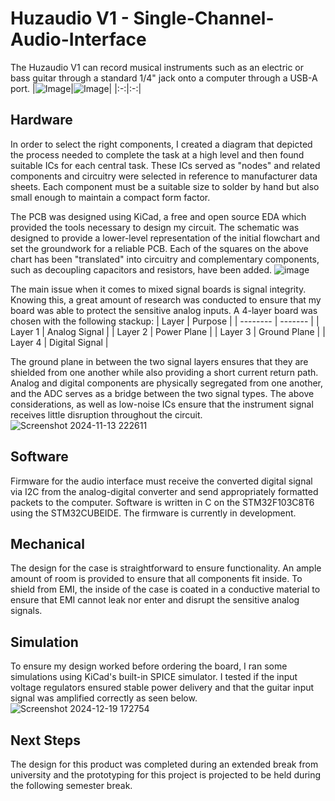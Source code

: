 # Huzaudio V1 - Single-Channel-Audio-Interface
The Huzaudio V1 can record musical instruments such as an electric or bass guitar through a standard 1/4" jack onto a computer through a USB-A port. 
|![Image](https://github.com/user-attachments/assets/6939a45c-0f0c-433f-be5a-2fe05eec53c0)|![Image](https://github.com/user-attachments/assets/6231063b-43f3-4933-8657-e58aa7f2eb36)|
|:-:|:-:|


## Hardware
In order to select the right components, I created a diagram that depicted the process needed to complete the task at a high level and then found suitable ICs for each central task. These ICs served as "nodes" and related components and circuitry were selected in reference to manufacturer data sheets. Each component must be a suitable size to solder by hand but also small enough to maintain a compact form factor. 

The PCB was designed using KiCad, a free and open source EDA which provided the tools necessary to design my circuit. The schematic was designed to provide a lower-level representation of the initial flowchart and set the groundwork for a reliable PCB. Each of the squares on the above chart has been "translated" into circuitry and complementary components, such as decoupling capacitors and resistors, have been added. 
![image](https://github.com/user-attachments/assets/432ac4f9-2ff3-4602-8694-038e7be1e174)

The main issue when it comes to mixed signal boards is signal integrity. Knowing this, a great amount of research was conducted to ensure that my board was able to protect the sensitive analog inputs. A 4-layer board was chosen with the following stackup:
| Layer    |   Purpose      |
| -------- |        ------- |
| Layer 1  | Analog Signal  |
| Layer 2  |  Power Plane   |
| Layer 3  |  Ground Plane  |
| Layer 4  | Digital Signal |

The ground plane in between the two signal layers ensures that they are shielded from one another while also providing a short current return path. Analog and digital components are physically segregated from one another, and the ADC serves as a bridge between the two signal types. The above considerations, as well as low-noise ICs ensure that the instrument signal receives little disruption throughout the circuit. 
![Screenshot 2024-11-13 222611](https://github.com/user-attachments/assets/f5198d7e-fc96-484f-9680-99d215ecc69a)

## Software
Firmware for the audio interface must receive the converted digital signal via I2C from the analog-digital converter and send appropriately formatted packets to the computer. Software is written in C on the STM32F103C8T6 using the STM32CUBEIDE. The firmware is currently in development.

## Mechanical
The design for the case is straightforward to ensure functionality. An ample amount of room is provided to ensure that all components fit inside. To shield from EMI, the inside of the case is coated in a conductive material to ensure that EMI cannot leak nor enter and disrupt the sensitive analog signals.

## Simulation
To ensure my design worked before ordering the board, I ran some simulations using KiCad's built-in SPICE simulator. I tested if the input voltage regulators ensured stable power delivery and that the guitar input signal was amplified correctly as seen below.
![Screenshot 2024-12-19 172754](https://github.com/user-attachments/assets/8ecbbb42-d55f-4b9b-8eff-7ac639f1f66e)

## Next Steps
The design for this product was completed during an extended break from university and the prototyping for this project is projected to be held during the following semester break.
